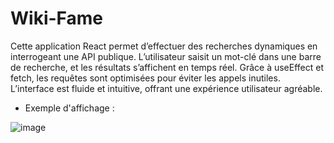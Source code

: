 # Wiki-Fame
Cette application React permet d’effectuer des recherches dynamiques en interrogeant une API publique. L’utilisateur saisit un mot-clé dans une barre de recherche, et les résultats s’affichent en temps réel. Grâce à useEffect et fetch, les requêtes sont optimisées pour éviter les appels inutiles. 
L’interface est fluide et intuitive, offrant une expérience utilisateur agréable. 

* Exemple d'affichage :

![image](https://github.com/user-attachments/assets/7e2b6cc4-0c62-4fdd-bb5a-d8a64a143bdc)
